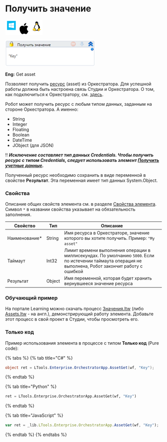 # Получить значение

![](<../../../../.gitbook/assets/image (100) (1) (1) (1) (1) (1) (1) (1) (1) (19).png>)

![](<../../../../.gitbook/assets/image (269).png>)

**Eng:** Get asset

Позволяет получить [ресурс](https://docs.primo-rpa.ru/primo-rpa/orchestrator/basics/assets) (asset) из Оркестратора. Для успешной работы должна быть настроена связь Студии и Оркестратора. О том, как подключиться к Оркестратору, см. [здесь](https://docs.primo-rpa.ru/primo-rpa/primo-studio/settings#orkestrator).

Робот может получить ресурс с любым типом данных, заданным на стороне Оркестратора. А именно:
* String
* Integer
* Floating
* Boolean
* DateTime
* JObject (для JSON)

:bangbang: ***Исключение составляет тип данных Credentials. Чтобы получить ресурс с типом Credentials, следует использовать элемент [Получить учетные данные](https://docs.primo-rpa.ru/primo-rpa/g_elements/el_basic/els_orch/els_assets/el_orch_getcredentials).***

Полученный ресурс необходимо сохранить в виде переменной в свойстве **Результат**. Эта переменная имеет тип данных System.Object.

### Свойства
Описание общих свойств элемента см. в разделе [Свойства элемента](https://docs.primo-rpa.ru/primo-rpa/primo-studio/process/elements#svoistva-elementa).\
Символ `*` в названии свойства указывает на обязательность заполнения.

| Свойство       | Тип    | Описание                                                                                                                                             |
| -------------- | ------ | ---------------------------------------------------------------------------------------------------------------------------------------------------- |
| Наименование\* | String | Имя ресурса в Оркестраторе, значение которого вы хотите получить. Пример: `"My asset"` |
| Таймаут        | Int32  | Лимит времени выполнения операции в миллисекундах. По умолчанию `5000`. Если по истечении таймаута операция не выполнена, Робот закончит работу с ошибкой |
| Результат      | Object | Имя переменной, которая будет хранить вернувшееся значение ресурса             |

### Обучающий пример

На портале Learning можно скачать процесс [Значения.ltw](https://github.com/PrimoRPA/Learning/blob/master/StudioActivities/Ru/%D0%9E%D1%80%D0%BA%D0%B5%D1%81%D1%82%D1%80%D0%B0%D1%82%D0%BE%D1%80/%D0%97%D0%BD%D0%B0%D1%87%D0%B5%D0%BD%D0%B8%D1%8F/%D0%97%D0%BD%D0%B0%D1%87%D0%B5%D0%BD%D0%B8%D1%8F.ltw) (либо [Assets.ltw](https://github.com/PrimoRPA/Learning/blob/master/StudioActivities/En/Orchestrator/Assets/Assets.ltw) - на англ.), демонстрирующий работу элемента. Добавьте этот процесс в свой проект в Студии, чтобы просмотреть его.


### Только код
Пример использования элемента в процессе с типом **Только код** (Pure code):

{% tabs %}
{% tab title="C#" %}
```csharp
object ret = LTools.Enterprise.OrchestratorApp.AssetGet(wf, "Key");
```
{% endtab %}

{% tab title="Python" %}
```python
ret = LTools.Enterprise.OrchestratorApp.AssetGet(wf, "Key")
```
{% endtab %}

{% tab title="JavaScript" %}
```javascript
var ret = _lib.LTools.Enterprise.OrchestratorApp.AssetGet(wf, "Key");
```
{% endtab %}
{% endtabs %}

